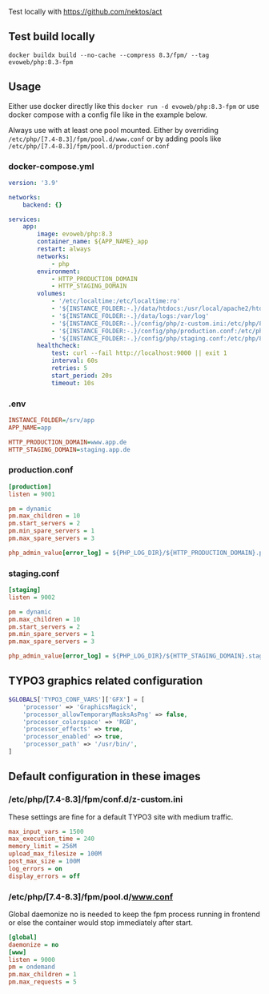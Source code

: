 Test locally with https://github.com/nektos/act

## Test build locally
```shell
docker buildx build --no-cache --compress 8.3/fpm/ --tag evoweb/php:8.3-fpm
```

## Usage

Either use docker directly like this
`docker run -d evoweb/php:8.3-fpm`
or use docker compose with a config file like in the example below.

Always use with at least one pool mounted. Either by overriding
`/etc/php/[7.4-8.3]/fpm/pool.d/www.conf`
or by adding pools like
`/etc/php/[7.4-8.3]/fpm/pool.d/production.conf`

### docker-compose.yml
```yaml
version: '3.9'

networks:
    backend: {}

services:
    app:
        image: evoweb/php:8.3
        container_name: ${APP_NAME}_app
        restart: always
        networks:
            - php
        environment:
            - HTTP_PRODUCTION_DOMAIN
            - HTTP_STAGING_DOMAIN
        volumes:
            - '/etc/localtime:/etc/localtime:ro'
            - '${INSTANCE_FOLDER:-.}/data/htdocs:/usr/local/apache2/htdocs'
            - '${INSTANCE_FOLDER:-.}/data/logs:/var/log'
            - '${INSTANCE_FOLDER:-.}/config/php/z-custom.ini:/etc/php/8.3/fpm/conf.d/z-custom.ini:ro'
            - '${INSTANCE_FOLDER:-.}/config/php/production.conf:/etc/php/8.3/fpm/pool.d/production.conf:ro'
            - '${INSTANCE_FOLDER:-.}/config/php/staging.conf:/etc/php/8.3/fpm/pool.d/staging.conf:ro'
        healthcheck:
            test: curl --fail http://localhost:9000 || exit 1
            interval: 60s
            retries: 5
            start_period: 20s
            timeout: 10s
```

### .env
```ini
INSTANCE_FOLDER=/srv/app
APP_NAME=app

HTTP_PRODUCTION_DOMAIN=www.app.de
HTTP_STAGING_DOMAIN=staging.app.de
```

### production.conf
```ini
[production]
listen = 9001

pm = dynamic
pm.max_children = 10
pm.start_servers = 2
pm.min_spare_servers = 1
pm.max_spare_servers = 3

php_admin_value[error_log] = ${PHP_LOG_DIR}/${HTTP_PRODUCTION_DOMAIN}.production-php-error.log
```

### staging.conf
```ini
[staging]
listen = 9002

pm = dynamic
pm.max_children = 10
pm.start_servers = 2
pm.min_spare_servers = 1
pm.max_spare_servers = 3

php_admin_value[error_log] = ${PHP_LOG_DIR}/${HTTP_STAGING_DOMAIN}.staging-php-error.log
```

## TYPO3 graphics related configuration
```php
$GLOBALS['TYPO3_CONF_VARS']['GFX'] = [
    'processor' => 'GraphicsMagick',
    'processor_allowTemporaryMasksAsPng' => false,
    'processor_colorspace' => 'RGB',
    'processor_effects' => true,
    'processor_enabled' => true,
    'processor_path' => '/usr/bin/',
]
```

## Default configuration in these images

### /etc/php/[7.4-8.3]/fpm/conf.d/z-custom.ini

These settings are fine for a default TYPO3 site with medium traffic.

```ini
max_input_vars = 1500
max_execution_time = 240
memory_limit = 256M
upload_max_filesize = 100M
post_max_size = 100M
log_errors = on
display_errors = off
```

### /etc/php/[7.4-8.3]/fpm/pool.d/www.conf

Global daemonize no is needed to keep the fpm process running in frontend or
else the container would stop immediately after start.

```ini
[global]
daemonize = no
[www]
listen = 9000
pm = ondemand
pm.max_children = 1
pm.max_requests = 5
```

